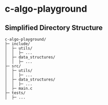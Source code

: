 # c-algo-playground

## Simplified Directory Structure
```
c-algo-playground/
├─ include/
│  ├─ utils/
│  │  ├─ ...
│  ├─ data_structures/
│  │  ├─ ...
├─ src/
│  ├─ utils/
│  │  ├─ ...
│  ├─ data_structures/
│  │  ├─ ...
│  ├─ main.c
├─ tests/
│  ├─ ...
```
